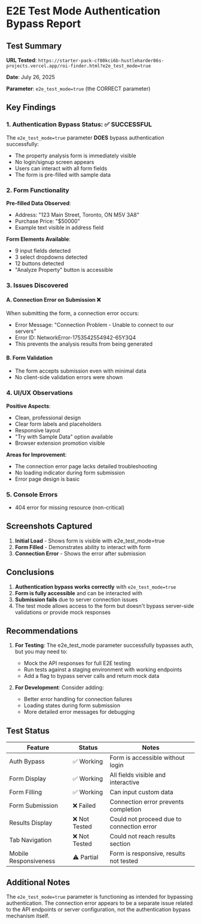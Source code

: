 # E2E Test Mode Authentication Bypass Report

## Test Summary

**URL Tested**: `https://starter-pack-cf80kci6b-hustleharder86s-projects.vercel.app/roi-finder.html?e2e_test_mode=true`

**Date**: July 26, 2025

**Parameter**: `e2e_test_mode=true` (the CORRECT parameter)

## Key Findings

### 1. Authentication Bypass Status: ✅ SUCCESSFUL

The `e2e_test_mode=true` parameter **DOES** bypass authentication successfully:
- The property analysis form is immediately visible
- No login/signup screen appears
- Users can interact with all form fields
- The form is pre-filled with sample data

### 2. Form Functionality

**Pre-filled Data Observed**:
- Address: "123 Main Street, Toronto, ON M5V 3A8"
- Purchase Price: "$50000"
- Example text visible in address field

**Form Elements Available**:
- 9 input fields detected
- 3 select dropdowns detected
- 12 buttons detected
- "Analyze Property" button is accessible

### 3. Issues Discovered

#### A. Connection Error on Submission ❌
When submitting the form, a connection error occurs:
- Error Message: "Connection Problem - Unable to connect to our servers"
- Error ID: NetworkError-1753542554942-65Y3Q4
- This prevents the analysis results from being generated

#### B. Form Validation
- The form accepts submission even with minimal data
- No client-side validation errors were shown

### 4. UI/UX Observations

**Positive Aspects**:
- Clean, professional design
- Clear form labels and placeholders
- Responsive layout
- "Try with Sample Data" option available
- Browser extension promotion visible

**Areas for Improvement**:
- The connection error page lacks detailed troubleshooting
- No loading indicator during form submission
- Error page design is basic

### 5. Console Errors
- 404 error for missing resource (non-critical)

## Screenshots Captured

1. **Initial Load** - Shows form is visible with e2e_test_mode=true
2. **Form Filled** - Demonstrates ability to interact with form
3. **Connection Error** - Shows the error after submission

## Conclusions

1. **Authentication bypass works correctly** with `e2e_test_mode=true`
2. **Form is fully accessible** and can be interacted with
3. **Submission fails** due to server connection issues
4. The test mode allows access to the form but doesn't bypass server-side validations or provide mock responses

## Recommendations

1. **For Testing**: The e2e_test_mode parameter successfully bypasses auth, but you may need to:
   - Mock the API responses for full E2E testing
   - Run tests against a staging environment with working endpoints
   - Add a flag to bypass server calls and return mock data

2. **For Development**: Consider adding:
   - Better error handling for connection failures
   - Loading states during form submission
   - More detailed error messages for debugging

## Test Status

| Feature | Status | Notes |
|---------|--------|-------|
| Auth Bypass | ✅ Working | Form is accessible without login |
| Form Display | ✅ Working | All fields visible and interactive |
| Form Filling | ✅ Working | Can input custom data |
| Form Submission | ❌ Failed | Connection error prevents completion |
| Results Display | ❌ Not Tested | Could not proceed due to connection error |
| Tab Navigation | ❌ Not Tested | Could not reach results section |
| Mobile Responsiveness | ⚠️ Partial | Form is responsive, results not tested |

## Additional Notes

The `e2e_test_mode=true` parameter is functioning as intended for bypassing authentication. The connection error appears to be a separate issue related to the API endpoints or server configuration, not the authentication bypass mechanism itself.